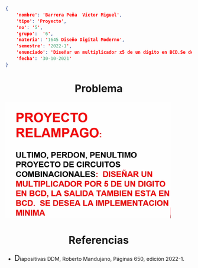 ```json
{
    'nombre': 'Barrera Peña  Víctor Miguel',
    'tipo': 'Proyecto',
    'no': '5',
    'grupo':  '6',
    'materia': '1645 Diseño Digital Moderno',
    'semestre': '2022-1',
    'enunciado': 'Diseñar un multiplicador x5 de un dígito en BCD.Se desea implementación mínima' ,
    'fecha': '30-10-2021'
}
```

<style>
    body{
  text-align: justify;
}
    h1{
        font-weight: bold;
        text-align:center;
    }
    p::first-letter{
  font-size: 1.3rem;
}
 a{
  text-decoration: none;
}
</style>
# Problema

![image-20220120131959441](img/image-20220120131959441.png)

# Referencias

- Diapositivas DDM, Roberto Mandujano, Páginas 650, edición 2022-1.

  <!--Ver más A11-1 2:23:15-->

 
